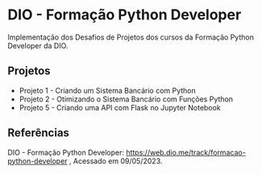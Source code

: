 # DIO - Formação Python Developer

Implementação dos Desafios de Projetos dos cursos da Formação Python Developer da DIO.

## Projetos

* Projeto 1 - Criando um Sistema Bancário com Python
* Projeto 2 - Otimizando o Sistema Bancário com Funções Python
* Projeto 5 - Criando uma API com Flask no Jupyter Notebook

## Referências

DIO - Formação Python Developer:
https://web.dio.me/track/formacao-python-developer
, Acessado em 09/05/2023.